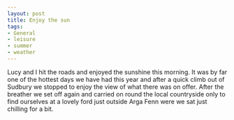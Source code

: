 ```yaml
---
layout: post
title: Enjoy the sun
tags:
- General
- leisure
- summer
- weather
---
```



Lucy and I hit the roads and enjoyed the sunshine this morning. It was by far one of the hottest days we have had this year and after a quick climb out of Sudbury we stopped to enjoy the view of what there was on offer. After the breather we set off again and carried on round the local countryside only to find ourselves at a lovely ford just outside Arga Fenn were we sat just chilling for a bit. 

